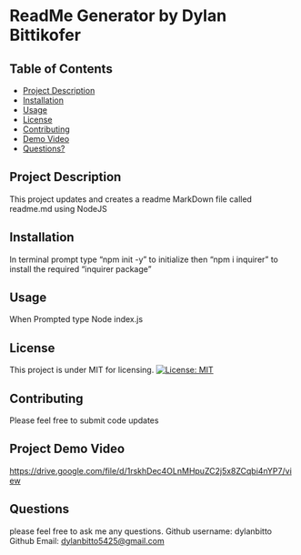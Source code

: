 
  # ReadMe Generator by Dylan Bittikofer
  ## Table of Contents
  * [Project Description](#project-description)
  * [Installation](#installation)
  * [Usage](#usage)
  * [License](#license)
  * [Contributing](#contributing)
  * [Demo Video](#Project-Demo-Video)
  * [Questions?](#questions)
  ## Project Description
  This project updates and creates a readme MarkDown file called readme.md using NodeJS
  ## Installation
  In terminal prompt type “npm init -y” to initialize then “npm i inquirer” to install the required “inquirer package”
  ## Usage
  When Prompted type Node index.js
  ## License
  This project is under MIT for licensing.
  [![License: MIT](https://img.shields.io/badge/License-MIT-yellow.svg)](https://opensource.org/licenses/MIT)
  ## Contributing
  Please feel free to submit code updates
  ## Project Demo Video
  https://drive.google.com/file/d/1rskhDec4OLnMHpuZC2j5x8ZCqbi4nYP7/view
  ## Questions
  please feel free to ask me any questions.
  Github username: dylanbitto
  Github Email: <dylanbitto5425@gmail.com>
  